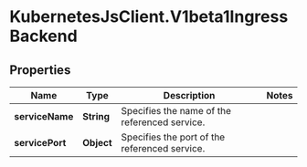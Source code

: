 # KubernetesJsClient.V1beta1IngressBackend

## Properties
Name | Type | Description | Notes
------------ | ------------- | ------------- | -------------
**serviceName** | **String** | Specifies the name of the referenced service. | 
**servicePort** | **Object** | Specifies the port of the referenced service. | 


